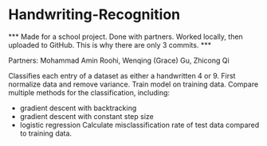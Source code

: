 # Handwriting-Recognition
*** Made for a school project. Done with partners. Worked locally, then uploaded to GitHub. This is why there are only 3 commits. ***

Partners: Mohammad Amin Roohi, Wenqing (Grace) Gu, Zhicong Qi

Classifies each entry of a dataset as either a handwritten 4 or 9.
First normalize data and remove variance.
Train model on training data.
Compare multiple methods for the classification, including:
- gradient descent with backtracking
- gradient descent with constant step size
- logistic regression
Calculate misclassification rate of test data compared to training data.
